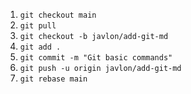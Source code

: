 1. `git checkout main`
2. `git pull`
3. `git checkout -b javlon/add-git-md `
4. `git add .`
5. `git commit -m "Git basic commands"`
6. `git push -u origin javlon/add-git-md`
7. `git rebase main`